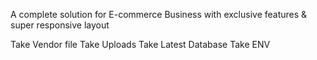 A complete solution for E-commerce Business with exclusive features & super responsive layout


Take Vendor file 
Take Uploads
Take Latest Database
Take ENV

